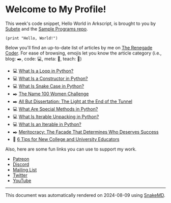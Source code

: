 # Welcome to My Profile!

This week's code snippet, Hello World in Arkscript, is brought to you by [Subete](https://subete.jeremygrifski.com/en/latest/) and the [Sample Programs repo](https://sampleprograms.io/).

```Arkscript
(print "Hello, World!")
```

Below you'll find an up-to-date list of articles by me on [The Renegade Coder](https://therenegadecoder.com). For ease of browsing, emojis let you know the article category (i.e., blog: :black_nib:, code: :computer:, meta: :thought_balloon:, teach: :apple:)

- :computer: [What Is a Loop in Python?](https://therenegadecoder.com/code/what-is-a-loop-in-python/)
- :computer: [What Is a Constructor in Python?](https://therenegadecoder.com/code/what-is-a-constructor-in-python/)
- :computer: [What Is Snake Case in Python?](https://therenegadecoder.com/code/what-is-snake-case-in-python/)
- :black_nib: [The Name 100 Women Challenge](https://therenegadecoder.com/blog/the-name-100-women-challenge/)
- :black_nib: [All But Dissertation: The Light at the End of the Tunnel](https://therenegadecoder.com/blog/all-but-dissertation-the-light-at-the-end-of-the-tunnel/)
- :computer: [What Are Special Methods in Python?](https://therenegadecoder.com/code/what-are-special-methods-in-python/)
- :computer: [What Is Iterable Unpacking in Python?](https://therenegadecoder.com/code/what-is-iterable-unpacking-in-python/)
- :computer: [What Is an Iterable in Python?](https://therenegadecoder.com/code/what-is-an-iterable-in-python/)
- :black_nib: [Meritocracy: The Facade That Determines Who Deserves Success](https://therenegadecoder.com/blog/meritocracy-the-facade-that-determines-who-deserves-success/)
- :apple: [6 Tips for New College and University Educators](https://therenegadecoder.com/teach/6-tips-for-new-college-and-university-educators/)

Also, here are some fun links you can use to support my work.

- [Patreon](https://www.patreon.com/TheRenegadeCoder)
- [Discord](https://discord.gg/Jhmtj7Z)
- [Mailing List](https://therenegadecoder.com/about/newsletter)
- [Twitter](https://twitter.com/RenegadeCoder94)
- [YouTube](https://www.youtube.com/channel/UCpyoVwOqYRlSAEUPEn7P9hw)

***

This document was automatically rendered on 2024-08-09 using [SnakeMD](https://www.snakemd.io).